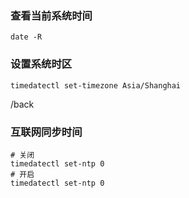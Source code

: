 ### 查看当前系统时间

```shell
date -R
```

### 设置系统时区

```shell
timedatectl set-timezone Asia/Shanghai
```
/back
### 互联网同步时间

```shell
# 关闭
timedatectl set-ntp 0
# 开启
timedatectl set-ntp 0
```